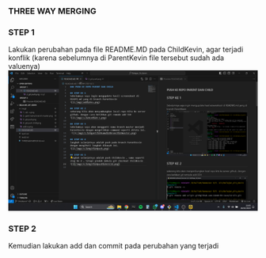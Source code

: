 ### THREE WAY MERGING

### STEP 1
Lakukan perubahan pada file README.MD pada ChildKevin, agar terjadi konflik (karena sebelumnya di ParentKevin file tersebut sudah ada valuenya)
![](/img2/5.%20konflik.png)

### STEP 2
Kemudian lakukan add dan commit pada perubahan yang terjadi